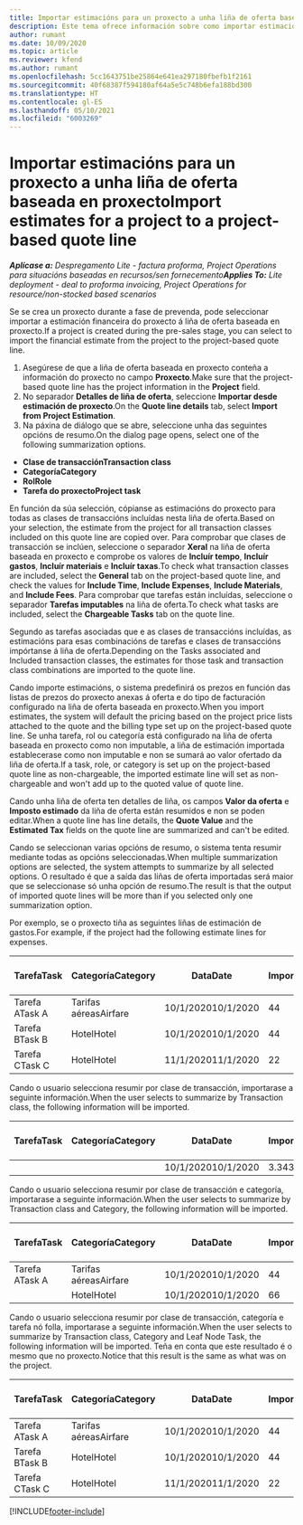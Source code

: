```yaml
---
title: Importar estimacións para un proxecto a unha liña de oferta baseada en proxecto - lite
description: Este tema ofrece información sobre como importar estimacións dun proxecto a unha liña de oferta.
author: rumant
ms.date: 10/09/2020
ms.topic: article
ms.reviewer: kfend
ms.author: rumant
ms.openlocfilehash: 5cc1643751be25864e641ea297180fbefb1f2161
ms.sourcegitcommit: 40f68387f594180af64a5e5c748b6efa188bd300
ms.translationtype: HT
ms.contentlocale: gl-ES
ms.lasthandoff: 05/10/2021
ms.locfileid: "6003269"
---
```

# <a name="import-estimates-for-a-project-to-a-project-based-quote-line"></a><span data-ttu-id="5bf7a-103">Importar estimacións para un proxecto a unha liña de oferta baseada en proxecto</span><span class="sxs-lookup"><span data-stu-id="5bf7a-103">Import estimates for a project to a project-based quote line</span></span> 

<span data-ttu-id="5bf7a-104">_**Aplícase a:** Despregamento Lite - factura proforma, Project Operations para situacións baseadas en recursos/sen fornecemento_</span><span class="sxs-lookup"><span data-stu-id="5bf7a-104">_**Applies To:** Lite deployment - deal to proforma invoicing, Project Operations for resource/non-stocked based scenarios_</span></span>

<span data-ttu-id="5bf7a-105">Se se crea un proxecto durante a fase de prevenda, pode seleccionar importar a estimación financeira do proxecto á liña de oferta baseada en proxecto.</span><span class="sxs-lookup"><span data-stu-id="5bf7a-105">If a project is created during the pre-sales stage, you can select to import the financial estimate from the project to the project-based quote line.</span></span>

1. <span data-ttu-id="5bf7a-106">Asegúrese de que a liña de oferta baseada en proxecto conteña a información do proxecto no campo **Proxecto**.</span><span class="sxs-lookup"><span data-stu-id="5bf7a-106">Make sure that the project-based quote line has the project information in the **Project** field.</span></span>
2. <span data-ttu-id="5bf7a-107">No separador **Detalles de liña de oferta**, seleccione **Importar desde estimación de proxecto**.</span><span class="sxs-lookup"><span data-stu-id="5bf7a-107">On the **Quote line details** tab, select **Import from Project Estimation**.</span></span>
3. <span data-ttu-id="5bf7a-108">Na páxina de diálogo que se abre, seleccione unha das seguintes opcións de resumo.</span><span class="sxs-lookup"><span data-stu-id="5bf7a-108">On the dialog page opens, select one of the following summarization options.</span></span>

  - <span data-ttu-id="5bf7a-109">**Clase de transacción**</span><span class="sxs-lookup"><span data-stu-id="5bf7a-109">**Transaction class**</span></span>
  - <span data-ttu-id="5bf7a-110">**Categoría**</span><span class="sxs-lookup"><span data-stu-id="5bf7a-110">**Category**</span></span>
  - <span data-ttu-id="5bf7a-111">**Rol**</span><span class="sxs-lookup"><span data-stu-id="5bf7a-111">**Role**</span></span> 
  - <span data-ttu-id="5bf7a-112">**Tarefa do proxecto**</span><span class="sxs-lookup"><span data-stu-id="5bf7a-112">**Project task**</span></span>

<span data-ttu-id="5bf7a-113">En función da súa selección, cópianse as estimacións do proxecto para todas as clases de transaccións incluídas nesta liña de oferta.</span><span class="sxs-lookup"><span data-stu-id="5bf7a-113">Based on your selection, the estimate from the project for all transaction classes included on this quote line are copied over.</span></span> <span data-ttu-id="5bf7a-114">Para comprobar que clases de transacción se inclúen, seleccione o separador **Xeral** na liña de oferta baseada en proxecto e comprobe os valores de **Incluír tempo**, **Incluír gastos**, **Incluír materiais** e **Incluír taxas**.</span><span class="sxs-lookup"><span data-stu-id="5bf7a-114">To check what transaction classes are included, select the **General** tab on the project-based quote line, and check the values for **Include Time**, **Include Expenses**, **Include Materials**, and **Include Fees**.</span></span>  <span data-ttu-id="5bf7a-115">Para comprobar que tarefas están incluídas, seleccione o separador **Tarefas imputables** na liña de oferta.</span><span class="sxs-lookup"><span data-stu-id="5bf7a-115">To check what tasks are included, select the **Chargeable Tasks** tab on the quote line.</span></span>

<span data-ttu-id="5bf7a-116">Segundo as tarefas asociadas que e as clases de transaccións incluídas, as estimacións para esas combinacións de tarefas e clases de transaccións impórtanse á liña de oferta.</span><span class="sxs-lookup"><span data-stu-id="5bf7a-116">Depending on the Tasks associated and Included transaction classes, the estimates for those task and transaction class combinations are imported to the quote line.</span></span>

<span data-ttu-id="5bf7a-117">Cando importe estimacións, o sistema predefinirá os prezos en función das listas de prezos do proxecto anexas á oferta e do tipo de facturación configurado na liña de oferta baseada en proxecto.</span><span class="sxs-lookup"><span data-stu-id="5bf7a-117">When you import estimates, the system will default the pricing based on the project price lists attached to the quote and the billing type set up on the project-based quote line.</span></span> <span data-ttu-id="5bf7a-118">Se unha tarefa, rol ou categoría está configurado na liña de oferta baseada en proxecto como non imputable, a liña de estimación importada establecerase como non imputable e non se sumará ao valor ofertado da liña de oferta.</span><span class="sxs-lookup"><span data-stu-id="5bf7a-118">If a task, role, or category is set up on the project-based quote line as non-chargeable, the imported estimate line will set as non-chargeable and won't add up to the quoted value of quote line.</span></span>

<span data-ttu-id="5bf7a-119">Cando unha liña de oferta ten detalles de liña, os campos **Valor da oferta** e **Imposto estimado** da liña de oferta están resumidos e non se poden editar.</span><span class="sxs-lookup"><span data-stu-id="5bf7a-119">When a quote line has line details, the **Quote Value** and the **Estimated Tax** fields on the quote line are summarized and can't be edited.</span></span>

<span data-ttu-id="5bf7a-120">Cando se seleccionan varias opcións de resumo, o sistema tenta resumir mediante todas as opcións seleccionadas.</span><span class="sxs-lookup"><span data-stu-id="5bf7a-120">When multiple summarization options are selected, the system attempts to summarize by all selected options.</span></span> <span data-ttu-id="5bf7a-121">O resultado é que a saída das liñas de oferta importadas será maior que se seleccionase só unha opción de resumo.</span><span class="sxs-lookup"><span data-stu-id="5bf7a-121">The result is that the output of imported quote lines will be more than if you selected only one summarization option.</span></span>

<span data-ttu-id="5bf7a-122">Por exemplo, se o proxecto tiña as seguintes liñas de estimación de gastos.</span><span class="sxs-lookup"><span data-stu-id="5bf7a-122">For example, if the project had the following estimate lines for expenses.</span></span>

| <span data-ttu-id="5bf7a-123">Tarefa</span><span class="sxs-lookup"><span data-stu-id="5bf7a-123">Task</span></span> | <span data-ttu-id="5bf7a-124">Categoría</span><span class="sxs-lookup"><span data-stu-id="5bf7a-124">Category</span></span> | <span data-ttu-id="5bf7a-125">Data</span><span class="sxs-lookup"><span data-stu-id="5bf7a-125">Date</span></span> | <span data-ttu-id="5bf7a-126">Importe</span><span class="sxs-lookup"><span data-stu-id="5bf7a-126">Quantity</span></span> | <span data-ttu-id="5bf7a-127">Prezo por unidade</span><span class="sxs-lookup"><span data-stu-id="5bf7a-127">Unit price</span></span> | <span data-ttu-id="5bf7a-128">Importe </span><span class="sxs-lookup"><span data-stu-id="5bf7a-128">Amount</span></span> |
| --- | --- | --- | --- | --- | --- |
| <span data-ttu-id="5bf7a-129">Tarefa A</span><span class="sxs-lookup"><span data-stu-id="5bf7a-129">Task A</span></span> | <span data-ttu-id="5bf7a-130">Tarifas aéreas</span><span class="sxs-lookup"><span data-stu-id="5bf7a-130">Airfare</span></span> | <span data-ttu-id="5bf7a-131">10/1/2020</span><span class="sxs-lookup"><span data-stu-id="5bf7a-131">10/1/2020</span></span> | <span data-ttu-id="5bf7a-132">4</span><span class="sxs-lookup"><span data-stu-id="5bf7a-132">4</span></span> | <span data-ttu-id="5bf7a-133">400</span><span class="sxs-lookup"><span data-stu-id="5bf7a-133">400</span></span> | <span data-ttu-id="5bf7a-134">1600</span><span class="sxs-lookup"><span data-stu-id="5bf7a-134">1600</span></span> |
| <span data-ttu-id="5bf7a-135">Tarefa B</span><span class="sxs-lookup"><span data-stu-id="5bf7a-135">Task B</span></span> | <span data-ttu-id="5bf7a-136">Hotel</span><span class="sxs-lookup"><span data-stu-id="5bf7a-136">Hotel</span></span> | <span data-ttu-id="5bf7a-137">10/1/2020</span><span class="sxs-lookup"><span data-stu-id="5bf7a-137">10/1/2020</span></span> | <span data-ttu-id="5bf7a-138">4</span><span class="sxs-lookup"><span data-stu-id="5bf7a-138">4</span></span> | <span data-ttu-id="5bf7a-139">200</span><span class="sxs-lookup"><span data-stu-id="5bf7a-139">200</span></span> | <span data-ttu-id="5bf7a-140">800</span><span class="sxs-lookup"><span data-stu-id="5bf7a-140">800</span></span> |
| <span data-ttu-id="5bf7a-141">Tarefa C</span><span class="sxs-lookup"><span data-stu-id="5bf7a-141">Task C</span></span> | <span data-ttu-id="5bf7a-142">Hotel</span><span class="sxs-lookup"><span data-stu-id="5bf7a-142">Hotel</span></span> | <span data-ttu-id="5bf7a-143">11/1/2020</span><span class="sxs-lookup"><span data-stu-id="5bf7a-143">11/1/2020</span></span> | <span data-ttu-id="5bf7a-144">2</span><span class="sxs-lookup"><span data-stu-id="5bf7a-144">2</span></span> | <span data-ttu-id="5bf7a-145">200</span><span class="sxs-lookup"><span data-stu-id="5bf7a-145">200</span></span> | <span data-ttu-id="5bf7a-146">400</span><span class="sxs-lookup"><span data-stu-id="5bf7a-146">400</span></span> |

<span data-ttu-id="5bf7a-147">Cando o usuario selecciona resumir por clase de transacción, importarase a seguinte información.</span><span class="sxs-lookup"><span data-stu-id="5bf7a-147">When the user selects to summarize by Transaction class, the following information will be imported.</span></span>

| <span data-ttu-id="5bf7a-148">Tarefa</span><span class="sxs-lookup"><span data-stu-id="5bf7a-148">Task</span></span> | <span data-ttu-id="5bf7a-149">Categoría</span><span class="sxs-lookup"><span data-stu-id="5bf7a-149">Category</span></span> | <span data-ttu-id="5bf7a-150">Data</span><span class="sxs-lookup"><span data-stu-id="5bf7a-150">Date</span></span> | <span data-ttu-id="5bf7a-151">Importe</span><span class="sxs-lookup"><span data-stu-id="5bf7a-151">Quantity</span></span> | <span data-ttu-id="5bf7a-152">Prezo por unidade</span><span class="sxs-lookup"><span data-stu-id="5bf7a-152">Unit price</span></span> | <span data-ttu-id="5bf7a-153">Importe </span><span class="sxs-lookup"><span data-stu-id="5bf7a-153">Amount</span></span> |
| --- | --- | --- | --- | --- | --- |
|||<span data-ttu-id="5bf7a-154">10/1/2020</span><span class="sxs-lookup"><span data-stu-id="5bf7a-154">10/1/2020</span></span> | <span data-ttu-id="5bf7a-155">3.34</span><span class="sxs-lookup"><span data-stu-id="5bf7a-155">3.34</span></span> | <span data-ttu-id="5bf7a-156">840</span><span class="sxs-lookup"><span data-stu-id="5bf7a-156">840</span></span> | <span data-ttu-id="5bf7a-157">2800</span><span class="sxs-lookup"><span data-stu-id="5bf7a-157">2800</span></span> |

<span data-ttu-id="5bf7a-158">Cando o usuario selecciona resumir por clase de transacción e categoría, importarase a seguinte información.</span><span class="sxs-lookup"><span data-stu-id="5bf7a-158">When the user selects to summarize by Transaction class and Category, the following information will be imported.</span></span>

| <span data-ttu-id="5bf7a-159">Tarefa</span><span class="sxs-lookup"><span data-stu-id="5bf7a-159">Task</span></span> | <span data-ttu-id="5bf7a-160">Categoría</span><span class="sxs-lookup"><span data-stu-id="5bf7a-160">Category</span></span> | <span data-ttu-id="5bf7a-161">Data</span><span class="sxs-lookup"><span data-stu-id="5bf7a-161">Date</span></span> | <span data-ttu-id="5bf7a-162">Importe</span><span class="sxs-lookup"><span data-stu-id="5bf7a-162">Quantity</span></span> | <span data-ttu-id="5bf7a-163">Prezo por unidade</span><span class="sxs-lookup"><span data-stu-id="5bf7a-163">Unit price</span></span> | <span data-ttu-id="5bf7a-164">Importe </span><span class="sxs-lookup"><span data-stu-id="5bf7a-164">Amount</span></span> |
| --- | --- | --- | --- | --- | --- |
| <span data-ttu-id="5bf7a-165">Tarefa A</span><span class="sxs-lookup"><span data-stu-id="5bf7a-165">Task A</span></span> | <span data-ttu-id="5bf7a-166">Tarifas aéreas</span><span class="sxs-lookup"><span data-stu-id="5bf7a-166">Airfare</span></span> | <span data-ttu-id="5bf7a-167">10/1/2020</span><span class="sxs-lookup"><span data-stu-id="5bf7a-167">10/1/2020</span></span> | <span data-ttu-id="5bf7a-168">4</span><span class="sxs-lookup"><span data-stu-id="5bf7a-168">4</span></span> | <span data-ttu-id="5bf7a-169">400</span><span class="sxs-lookup"><span data-stu-id="5bf7a-169">400</span></span> | <span data-ttu-id="5bf7a-170">1600</span><span class="sxs-lookup"><span data-stu-id="5bf7a-170">1600</span></span> |
| | <span data-ttu-id="5bf7a-171">Hotel</span><span class="sxs-lookup"><span data-stu-id="5bf7a-171">Hotel</span></span> | <span data-ttu-id="5bf7a-172">10/1/2020</span><span class="sxs-lookup"><span data-stu-id="5bf7a-172">10/1/2020</span></span> | <span data-ttu-id="5bf7a-173">6</span><span class="sxs-lookup"><span data-stu-id="5bf7a-173">6</span></span> | <span data-ttu-id="5bf7a-174">200</span><span class="sxs-lookup"><span data-stu-id="5bf7a-174">200</span></span> | <span data-ttu-id="5bf7a-175">1200</span><span class="sxs-lookup"><span data-stu-id="5bf7a-175">1200</span></span> |

<span data-ttu-id="5bf7a-176">Cando o usuario selecciona resumir por clase de transacción, categoría e tarefa nó folla, importarase a seguinte información.</span><span class="sxs-lookup"><span data-stu-id="5bf7a-176">When the user selects to summarize by Transaction class, Category and Leaf Node Task, the following information will be imported.</span></span> <span data-ttu-id="5bf7a-177">Teña en conta que este resultado é o mesmo que no proxecto.</span><span class="sxs-lookup"><span data-stu-id="5bf7a-177">Notice that this result is the same as what was on the project.</span></span>

| <span data-ttu-id="5bf7a-178">Tarefa</span><span class="sxs-lookup"><span data-stu-id="5bf7a-178">Task</span></span> | <span data-ttu-id="5bf7a-179">Categoría</span><span class="sxs-lookup"><span data-stu-id="5bf7a-179">Category</span></span> | <span data-ttu-id="5bf7a-180">Data</span><span class="sxs-lookup"><span data-stu-id="5bf7a-180">Date</span></span> | <span data-ttu-id="5bf7a-181">Importe</span><span class="sxs-lookup"><span data-stu-id="5bf7a-181">Quantity</span></span> | <span data-ttu-id="5bf7a-182">Prezo por unidade</span><span class="sxs-lookup"><span data-stu-id="5bf7a-182">Unit price</span></span> | <span data-ttu-id="5bf7a-183">Importe </span><span class="sxs-lookup"><span data-stu-id="5bf7a-183">Amount</span></span> |
| --- | --- | --- | --- | --- | --- |
| <span data-ttu-id="5bf7a-184">Tarefa A</span><span class="sxs-lookup"><span data-stu-id="5bf7a-184">Task A</span></span> | <span data-ttu-id="5bf7a-185">Tarifas aéreas</span><span class="sxs-lookup"><span data-stu-id="5bf7a-185">Airfare</span></span> | <span data-ttu-id="5bf7a-186">10/1/2020</span><span class="sxs-lookup"><span data-stu-id="5bf7a-186">10/1/2020</span></span> | <span data-ttu-id="5bf7a-187">4</span><span class="sxs-lookup"><span data-stu-id="5bf7a-187">4</span></span> | <span data-ttu-id="5bf7a-188">400</span><span class="sxs-lookup"><span data-stu-id="5bf7a-188">400</span></span> | <span data-ttu-id="5bf7a-189">1600</span><span class="sxs-lookup"><span data-stu-id="5bf7a-189">1600</span></span> |
| <span data-ttu-id="5bf7a-190">Tarefa B</span><span class="sxs-lookup"><span data-stu-id="5bf7a-190">Task B</span></span> | <span data-ttu-id="5bf7a-191">Hotel</span><span class="sxs-lookup"><span data-stu-id="5bf7a-191">Hotel</span></span> | <span data-ttu-id="5bf7a-192">10/1/2020</span><span class="sxs-lookup"><span data-stu-id="5bf7a-192">10/1/2020</span></span> | <span data-ttu-id="5bf7a-193">4</span><span class="sxs-lookup"><span data-stu-id="5bf7a-193">4</span></span> | <span data-ttu-id="5bf7a-194">200</span><span class="sxs-lookup"><span data-stu-id="5bf7a-194">200</span></span> | <span data-ttu-id="5bf7a-195">800</span><span class="sxs-lookup"><span data-stu-id="5bf7a-195">800</span></span> |
| <span data-ttu-id="5bf7a-196">Tarefa C</span><span class="sxs-lookup"><span data-stu-id="5bf7a-196">Task C</span></span> | <span data-ttu-id="5bf7a-197">Hotel</span><span class="sxs-lookup"><span data-stu-id="5bf7a-197">Hotel</span></span> | <span data-ttu-id="5bf7a-198">11/1/2020</span><span class="sxs-lookup"><span data-stu-id="5bf7a-198">11/1/2020</span></span> | <span data-ttu-id="5bf7a-199">2</span><span class="sxs-lookup"><span data-stu-id="5bf7a-199">2</span></span> | <span data-ttu-id="5bf7a-200">200</span><span class="sxs-lookup"><span data-stu-id="5bf7a-200">200</span></span> | <span data-ttu-id="5bf7a-201">400</span><span class="sxs-lookup"><span data-stu-id="5bf7a-201">400</span></span> |


[!INCLUDE[footer-include](../../includes/footer-banner.md)]
